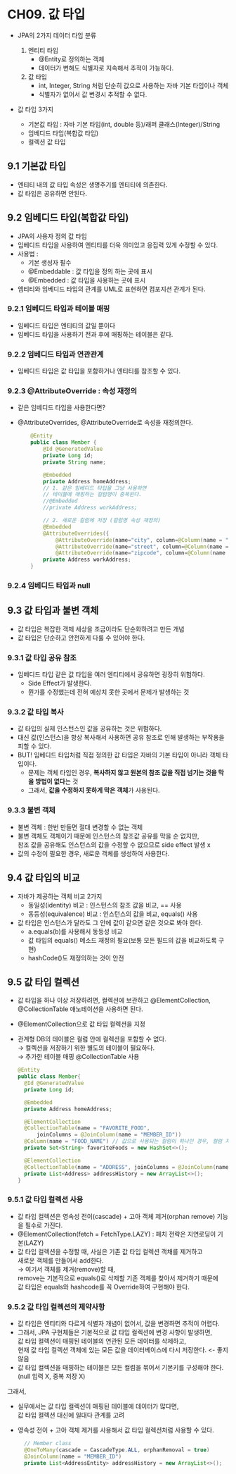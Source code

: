 # CH09. 값 타입
- JPA의 2가지 데이터 타입 분류 
  1. 엔티티 타입
     - @Entity로 정의하는 객체
     - 데이터가 변해도 식별자로 지속해서 추적이 가능하다.
  2. 값 타입
     - int, Integer, String 처럼 단순히 값으로 사용하는 자바 기본 타입이나 객체
     - 식별자가 없어서 값 변경시 추적할 수 없다. 

- 값 타입 3가지
  - 기본값 타입 : 자바 기본 타입(int, double 등)/래퍼 클래스(Integer)/String
  - 임베디드 타입(복합값 타입)
  - 컬렉션 값 타입

## 9.1 기본값 타입
 - 엔티티 내의 값 타입 속성은 생명주기를 엔티티에 의존한다. 
 - 값 타입은 공유하면 안된다.

## 9.2 임베디드 타입(복합값 타입)
 - JPA의 사용자 정의 값 타입
 - 임베디드 타입을 사용하여 엔티티를 더욱 의미있고 응집력 있게 수정할 수 있다.
 - 사용법 :
   - 기본 생성자 필수
   - @Embeddable : 값 타입을 정의 하는 곳에 표시
   - @Embedded : 값 타입을 사용하는 곳에 표시
 - 엠티티와 임베디드 타입의 관계를 UML로 표현하면 컴포지션 관계가 된다.

### 9.2.1 임베디드 타입과 테이블 매핑
 - 임베디드 타입은 엔티티의 값일 뿐이다
 - 임베디드 타입을 사용하기 전과 후에 매핑하는 테이블은 같다. 
  
### 9.2.2 임베디드 타입과 연관관계
 - 임베디드 타입은 값 타입을 포함하거나 엔티티를 참조할 수 있다.

### 9.2.3 @AttributeOverride : 속성 재정의
 - 같은 임베디드 타입을 사용한다면?
 - @AttributeOverrides, @AttributeOverride로 속성을 재정의한다.
  
    ```java
        @Entity
        public class Member {
            @Id @GeneratedValue
            private Long id;
            private String name;

            @Embedded
            private Address homeAddress;  
            // 1. 같은 임베디드 타입을 그냥 사용하면 
            // 테이블에 매핑하는 컬럼명이 중복된다. 
            //@Embedded
            //private Address workAddress; 

            // 2. 새로운 컬럼에 저장 (컬럼명 속성 재정의)
            @Embedded
            @AttributeOverrides({ 
                @AttributeOverride(name="city", column=@Column(name = "COMPANY_CITY"),
                @AttributeOverride(name="street", column=@Column(name = "COMPANY_STREET"),
                @AttributeOverride(name="zipcode", column=@Column(name = "COMPANY_ZIPCODE")})
            private Address workAddress;  
        }
    ```
### 9.2.4 임베디드 타입과 null

## 9.3 값 타입과 불변 객체
- 값 타입은 복잡한 객체 세상을 조금이라도 단순화하려고 만든 개념
- 값 타입은 단순하고 안전하게 다룰 수 있어야 한다.

### 9.3.1 값 타입 공유 참조
- 임베디드 타입 같은 값 타입을 여러 엔티티에서 공유하면 굉장히 위험하다.
    - Side Effect가 발생한다.
    - 뭔가를 수정했는데 전혀 예상치 못한 곳에서 문제가 발생하는 것
    
### 9.3.2 값 타입 복사
- 값 타입의 실제 인스턴스인 값을 공유하는 것은 위험하다.
- 대신 값(인스턴스)을 항상 복사해서 사용하면 공유 참조로 인해 발생하는 부작용을 피할 수 있다.
- BUT! 임베디드 타입처럼 직접 정의한 값 타입은 자바의 기본 타입이 아니라 객체 타입이다.
  - 문제는 객체 타입인 경우, **복사하지 않고 원본의 참조 값을 직접 넘기는 것을 막을 방법이 없다**는 것
  - 그래서, **값을 수정하지 못하게 막은 객체**가 사용된다.

### 9.3.3 불변 객체
- 불변 객체 : 한번 만들면 절대 변경할 수 없는 객체 
- 불변 객체도 객체이기 때문에 인스턴스의 참조값 공유를 막을 순 없지만, </br>
참조 값을 공유해도 인스턴스의 값을 수정할 수 없으므로 side effect 발생 x
- 값의 수정이 필요한 경우, 새로운 객체를 생성하여 사용한다.
  
## 9.4 값 타입의 비교
- 자바가 제공하는 객체 비교 2가지
  - 동일성(identity) 비교 : 인스턴스의 참조 값을 비교, == 사용
  - 동등성(equivalence) 비교 : 인스턴스의 값을 비교, equals() 사용
- 값 타입은 인스턴스가 달라도 그 안에 값이 같으면 같은 것으로 봐야 한다.
  - a.equals(b)를 사용해서 동등성 비교
  - 값 타입의 equals() 메소드 재정의 필요(보통 모든 필드의 값을 비교하도록 구현)
  - hashCode()도 재정의하는 것이 안전

## 9.5 값 타입 컬렉션
- 값 타입을 하나 이상 저장하려면, 컬렉션에 보관하고 @ElementCollection, @CollectionTable 애노테이션을 사용하면 된다.
- @ElementCollection으로 값 타입 컬렉션을 지정
- 관계형 DB의 테이블은 컬럼 안에 컬렉션을 포함할 수 없다.</br>
 → 컬렉션을 저장하기 위한 별도의 테이블이 필요하다.</br>
 → 추가한 테이블 매핑 @CollectionTable 사용

  ```java
  @Entity
  public class Member{
    @Id @GeneratedValue
    private Long id;

    @Embedded
    private Address homeAddress;

    @ElementCollection
    @CollectionTable(name = "FAVORITE_FOOD",
        joinColumns = @JoinColumn(name = "MEMBER_ID"))
    @Column(name = "FOOD_NAME") // 값으로 사용되는 컬럼이 하나인 경우, 컬럼 지정 가능
    private Set<String> favoriteFoods = new HashSet<>();

    @ElementCollection
    @CollectionTable(name = "ADDRESS", joinColumns = @JoinColumn(name = "MEMBER_ID"))
    private List<Address> addressHistory = new ArrayList<>();
  }

  ```
### 9.5.1 값 타입 컬렉션 사용
- 값 타입 컬렉션은 영속성 전이(cascade) + 고아 객체 제거(orphan remove) 기능을 필수로 가진다.
- @ElementCollection(fetch = FetchType.LAZY) : 패치 전략은 지연로딩이 기본(LAZY) 
- 값 타입 컬렉션을 수정할 때, 사실은 기존 값 타입 컬렉션 객채를 제거하고 </br>
새로운 객체를 만들어서 add한다. </br>
→ 여기서 객체를 제거(remove)할 때, </br>
remove는 기본적으로 equals()로 삭제할 기존 객체를 찾아서 제거하기 때문에</br>
값 타입은 equals와 hashcode를 꼭 Override하여 구현해야 한다.

### 9.5.2 값 타입 컬렉션의 제약사항
- 값 타입은 엔티티와 다르게 식별자 개념이 없어서, 값을 변경하면 추적이 어렵다.
- 그래서, JPA 구현체들은 기본적으로 값 타입 컬렉션에 변경 사항이 발생하면, </br>
값 타입 컬렉션이 매핑된 테이블의 연관된 모든 데이터를 삭제하고, </br>
현재 값 타입 컬렉션 객체에 있는 모든 값을 데이터베이스에 다시 저장한다. <- 좋지 않음
- 값 타입 컬렉션을 매핑하는 테이블은 모든 컬럼을 묶어서 기본키를 구성해야 한다.(null 입력 X, 중복 저장 X)

그래서,
- 실무에서는 값 타입 컬렉션이 매핑된 테이블에 데이터가 많다면, </br>
값 타입 컬렉션 대신에 일대다 관계를 고려
- 영속성 전이 + 고아 객체 제거를 사용해서 값 타입 컬렉션처럼 사용할 수 있다.

  ```java
    // Member class
    @OneToMany(cascade = CascadeType.ALL, orphanRemoval = true)
    @JoinColumn(name = "MEMBER_ID")
    private List<AddressEntity> addressHistory = new ArrayList<>();
  ```
 
